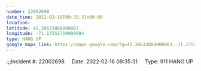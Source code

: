 ```yaml
---
number: 22002698
date_time: 2022-02-16T09:35:31+00:00
location: 
latitude: 42.38633880000003
longitude: -71.17551719999994
type: HANG UP
google_maps_link: https://maps.google.com/?q=42.38633880000003,-71.17551719999994
---
```


;;;Incident #: 22002698     Date: 2022‐02‐16 09:35:31     Type: 911 HANG UP
